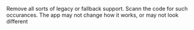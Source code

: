 Remove all sorts of legacy or fallback support.
Scann the code for such occurances. The app may not change how it works, or may not look different 